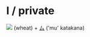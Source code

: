 # I / private

[![](http://www.kanjidamage.com/assets/radsmall/wheat-21759cad729503b2638750c5eea5f8abcfe84a8dd6b5ae7c59668be6173fada2.jpg)](http://www.kanjidamage.com/kanji/367-wheat) (wheat) + [ム](ム.md) ('mu' katakana)